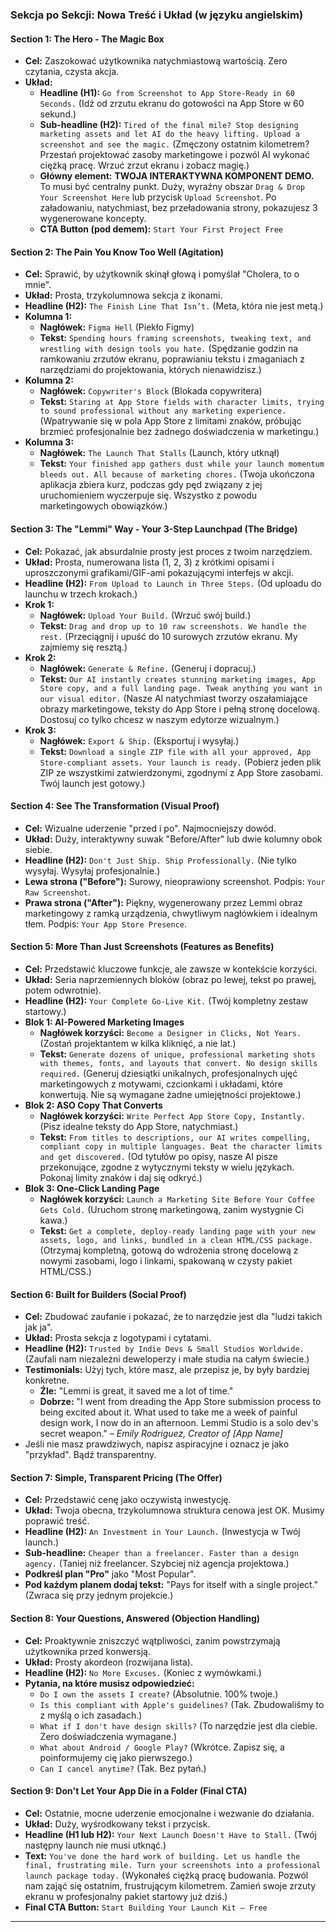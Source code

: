 
### **Sekcja po Sekcji: Nowa Treść i Układ (w języku angielskim)**

#### **Section 1: The Hero - The Magic Box**

*   **Cel:** Zaszokować użytkownika natychmiastową wartością. Zero czytania, czysta akcja.
*   **Układ:**
    *   **Headline (H1):** `Go from Screenshot to App Store-Ready in 60 Seconds.` (Idź od zrzutu ekranu do gotowości na App Store w 60 sekund.)
    *   **Sub-headline (H2):** `Tired of the final mile? Stop designing marketing assets and let AI do the heavy lifting. Upload a screenshot and see the magic.` (Zmęczony ostatnim kilometrem? Przestań projektować zasoby marketingowe i pozwól AI wykonać ciężką pracę. Wrzuć zrzut ekranu i zobacz magię.)
    *   **Główny element:** **TWOJA INTERAKTYWNA KOMPONENT DEMO.** To musi być centralny punkt. Duży, wyraźny obszar `Drag & Drop Your Screenshot Here` lub przycisk `Upload Screenshot`. Po załadowaniu, natychmiast, bez przeładowania strony, pokazujesz 3 wygenerowane koncepty.
    *   **CTA Button (pod demem):** `Start Your First Project Free`

#### **Section 2: The Pain You Know Too Well (Agitation)**

*   **Cel:** Sprawić, by użytkownik skinął głową i pomyślał "Cholera, to o mnie".
*   **Układ:** Prosta, trzykolumnowa sekcja z ikonami.
*   **Headline (H2):** `The Finish Line That Isn’t.` (Meta, która nie jest metą.)
*   **Kolumna 1:**
    *   **Nagłówek:** `Figma Hell` (Piekło Figmy)
    *   **Tekst:** `Spending hours framing screenshots, tweaking text, and wrestling with design tools you hate.` (Spędzanie godzin na ramkowaniu zrzutów ekranu, poprawianiu tekstu i zmaganiach z narzędziami do projektowania, których nienawidzisz.)
*   **Kolumna 2:**
    *   **Nagłówek:** `Copywriter's Block` (Blokada copywritera)
    *   **Tekst:** `Staring at App Store fields with character limits, trying to sound professional without any marketing experience.` (Wpatrywanie się w pola App Store z limitami znaków, próbując brzmieć profesjonalnie bez żadnego doświadczenia w marketingu.)
*   **Kolumna 3:**
    *   **Nagłówek:** `The Launch That Stalls` (Launch, który utknął)
    *   **Tekst:** `Your finished app gathers dust while your launch momentum bleeds out. All because of marketing chores.` (Twoja ukończona aplikacja zbiera kurz, podczas gdy pęd związany z jej uruchomieniem wyczerpuje się. Wszystko z powodu marketingowych obowiązków.)

#### **Section 3: The "Lemmi" Way - Your 3-Step Launchpad (The Bridge)**

*   **Cel:** Pokazać, jak absurdalnie prosty jest proces z twoim narzędziem.
*   **Układ:** Prosta, numerowana lista (1, 2, 3) z krótkimi opisami i uproszczonymi grafikami/GIF-ami pokazującymi interfejs w akcji.
*   **Headline (H2):** `From Upload to Launch in Three Steps.` (Od uploadu do launchu w trzech krokach.)
*   **Krok 1:**
    *   **Nagłówek:** `Upload Your Build.` (Wrzuć swój build.)
    *   **Tekst:** `Drag and drop up to 10 raw screenshots. We handle the rest.` (Przeciągnij i upuść do 10 surowych zrzutów ekranu. My zajmiemy się resztą.)
*   **Krok 2:**
    *   **Nagłówek:** `Generate & Refine.` (Generuj i dopracuj.)
    *   **Tekst:** `Our AI instantly creates stunning marketing images, App Store copy, and a full landing page. Tweak anything you want in our visual editor.` (Nasze AI natychmiast tworzy oszałamiające obrazy marketingowe, teksty do App Store i pełną stronę docelową. Dostosuj co tylko chcesz w naszym edytorze wizualnym.)
*   **Krok 3:**
    *   **Nagłówek:** `Export & Ship.` (Eksportuj i wysyłaj.)
    *   **Tekst:** `Download a single ZIP file with all your approved, App Store-compliant assets. Your launch is ready.` (Pobierz jeden plik ZIP ze wszystkimi zatwierdzonymi, zgodnymi z App Store zasobami. Twój launch jest gotowy.)

#### **Section 4: See The Transformation (Visual Proof)**

*   **Cel:** Wizualne uderzenie "przed i po". Najmocniejszy dowód.
*   **Układ:** Duży, interaktywny suwak "Before/After" lub dwie kolumny obok siebie.
*   **Headline (H2):** `Don't Just Ship. Ship Professionally.` (Nie tylko wysyłaj. Wysyłaj profesjonalnie.)
*   **Lewa strona ("Before"):** Surowy, nieoprawiony screenshot. Podpis: `Your Raw Screenshot`.
*   **Prawa strona ("After"):** Piękny, wygenerowany przez Lemmi obraz marketingowy z ramką urządzenia, chwytliwym nagłówkiem i idealnym tłem. Podpis: `Your App Store Presence`.

#### **Section 5: More Than Just Screenshots (Features as Benefits)**

*   **Cel:** Przedstawić kluczowe funkcje, ale zawsze w kontekście korzyści.
*   **Układ:** Seria naprzemiennych bloków (obraz po lewej, tekst po prawej, potem odwrotnie).
*   **Headline (H2):** `Your Complete Go-Live Kit.` (Twój kompletny zestaw startowy.)
*   **Blok 1: AI-Powered Marketing Images**
    *   **Nagłówek korzyści:** `Become a Designer in Clicks, Not Years.` (Zostań projektantem w kilka kliknięć, a nie lat.)
    *   **Tekst:** `Generate dozens of unique, professional marketing shots with themes, fonts, and layouts that convert. No design skills required.` (Generuj dziesiątki unikalnych, profesjonalnych ujęć marketingowych z motywami, czcionkami i układami, które konwertują. Nie są wymagane żadne umiejętności projektowe.)
*   **Blok 2: ASO Copy That Converts**
    *   **Nagłówek korzyści:** `Write Perfect App Store Copy, Instantly.` (Pisz idealne teksty do App Store, natychmiast.)
    *   **Tekst:** `From titles to descriptions, our AI writes compelling, compliant copy in multiple languages. Beat the character limits and get discovered.` (Od tytułów po opisy, nasze AI pisze przekonujące, zgodne z wytycznymi teksty w wielu językach. Pokonaj limity znaków i daj się odkryć.)
*   **Blok 3: One-Click Landing Page**
    *   **Nagłówek korzyści:** `Launch a Marketing Site Before Your Coffee Gets Cold.` (Uruchom stronę marketingową, zanim wystygnie Ci kawa.)
    *   **Tekst:** `Get a complete, deploy-ready landing page with your new assets, logo, and links, bundled in a clean HTML/CSS package.` (Otrzymaj kompletną, gotową do wdrożenia stronę docelową z nowymi zasobami, logo i linkami, spakowaną w czysty pakiet HTML/CSS.)

#### **Section 6: Built for Builders (Social Proof)**

*   **Cel:** Zbudować zaufanie i pokazać, że to narzędzie jest dla "ludzi takich jak ja".
*   **Układ:** Prosta sekcja z logotypami i cytatami.
*   **Headline (H2):** `Trusted by Indie Devs & Small Studios Worldwide.` (Zaufali nam niezależni deweloperzy i małe studia na całym świecie.)
*   **Testimonials:** Użyj tych, które masz, ale przepisz je, by były bardziej konkretne.
    *   **Źle:** "Lemmi is great, it saved me a lot of time."
    *   **Dobrze:** "I went from dreading the App Store submission process to being excited about it. What used to take me a week of painful design work, I now do in an afternoon. Lemmi Studio is a solo dev's secret weapon." – *Emily Rodriguez, Creator of [App Name]*
*   Jeśli nie masz prawdziwych, napisz aspiracyjne i oznacz je jako "przykład". Bądź transparentny.

#### **Section 7: Simple, Transparent Pricing (The Offer)**

*   **Cel:** Przedstawić cenę jako oczywistą inwestycję.
*   **Układ:** Twoja obecna, trzykolumnowa struktura cenowa jest OK. Musimy poprawić treść.
*   **Headline (H2):** `An Investment in Your Launch.` (Inwestycja w Twój launch.)
*   **Sub-headline:** `Cheaper than a freelancer. Faster than a design agency.` (Taniej niż freelancer. Szybciej niż agencja projektowa.)
*   **Podkreśl plan "Pro"** jako "Most Popular".
*   **Pod każdym planem dodaj tekst:** "Pays for itself with a single project." (Zwraca się przy jednym projekcie.)

#### **Section 8: Your Questions, Answered (Objection Handling)**

*   **Cel:** Proaktywnie zniszczyć wątpliwości, zanim powstrzymają użytkownika przed konwersją.
*   **Układ:** Prosty akordeon (rozwijana lista).
*   **Headline (H2):** `No More Excuses.` (Koniec z wymówkami.)
*   **Pytania, na które musisz odpowiedzieć:**
    *   `Do I own the assets I create?` (Absolutnie. 100% twoje.)
    *   `Is this compliant with Apple's guidelines?` (Tak. Zbudowaliśmy to z myślą o ich zasadach.)
    *   `What if I don't have design skills?` (To narzędzie jest dla ciebie. Zero doświadczenia wymagane.)
    *   `What about Android / Google Play?` (Wkrótce. Zapisz się, a poinformujemy cię jako pierwszego.)
    *   `Can I cancel anytime?` (Tak. Bez pytań.)

#### **Section 9: Don't Let Your App Die in a Folder (Final CTA)**

*   **Cel:** Ostatnie, mocne uderzenie emocjonalne i wezwanie do działania.
*   **Układ:** Duży, wyśrodkowany tekst i przycisk.
*   **Headline (H1 lub H2):** `Your Next Launch Doesn't Have to Stall.` (Twój następny launch nie musi utknąć.)
*   **Text:** `You've done the hard work of building. Let us handle the final, frustrating mile. Turn your screenshots into a professional launch package today.` (Wykonałeś ciężką pracę budowania. Pozwól nam zająć się ostatnim, frustrującym kilometrem. Zamień swoje zrzuty ekranu w profesjonalny pakiet startowy już dziś.)
*   **Final CTA Button:** `Start Building Your Launch Kit – Free`

---
